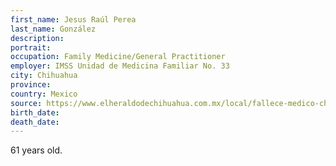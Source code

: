 ```yaml
---
first_name: Jesus Raúl Perea
last_name: González
description: 
portrait: 
occupation: Family Medicine/General Practitioner
employer: IMSS Unidad de Medicina Familiar No. 33
city: Chihuahua
province: 
country: Mexico
source: https://www.elheraldodechihuahua.com.mx/local/fallece-medico-chihuahuense-por-covid-19-noticias-de-chihuahua-5179365.html
birth_date: 
death_date: 
---
```


61 years old.